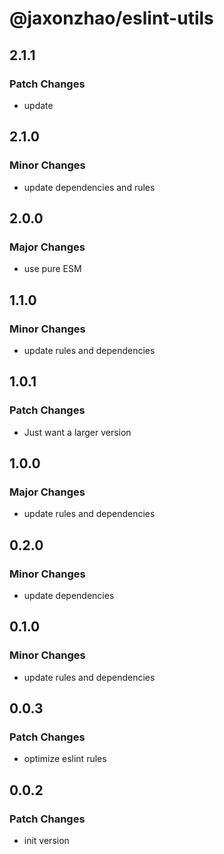 # @jaxonzhao/eslint-utils

## 2.1.1

### Patch Changes

- update

## 2.1.0

### Minor Changes

- update dependencies and rules

## 2.0.0

### Major Changes

- use pure ESM

## 1.1.0

### Minor Changes

- update rules and dependencies

## 1.0.1

### Patch Changes

- Just want a larger version

## 1.0.0

### Major Changes

- update rules and dependencies

## 0.2.0

### Minor Changes

- update dependencies

## 0.1.0

### Minor Changes

- update rules and dependencies

## 0.0.3

### Patch Changes

- optimize eslint rules

## 0.0.2

### Patch Changes

- init version
